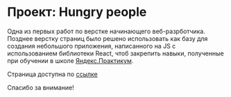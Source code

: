 # Проект: Hungry people

Одна из первых работ по верстке начинающего веб-разрботчика. Позднее верстку страниц было решено использовать как базу для создания небольшого приложения, написанного на JS с использованием библиотеки React, чтоб закрепить навыки, полученные при обучении в школе [Яндекс.Практикум](https://practicum.yandex.ru).

Страница доступна по [ссылке](https://nikolaykrishtopa.github.io/hunger)

Спасибо за внимание!
